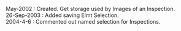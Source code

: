 May-2002 : Created. Get storage used by Images of an Inspection.  26-Sep-2003 : Added saving Elmt Selection.  2004-4-6 : Commented out named selection for Inspections. 